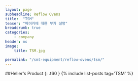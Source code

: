 ```yaml
---
layout: page
subheadline: Reflow Ovens
title:  "TSM"
teaser: "메이커에 대한 부가 설명"
breadcrumb: true
categories:
    - company
header: no
image:
    title: TSM.jpg

permalink: "/smt-equipment/reflow-ovens/tsm/"
---
```


##Heller's Product
{: .t60 }
{% include list-posts tag='TSM' %}
